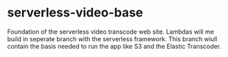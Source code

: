 # serverless-video-base

Foundation of the serverless video transcode web site. Lambdas will me build in seperate branch with the serverless framework. 
This branch wiull contain the  basis needed to run the app like S3 and the Elastic Transcoder.
